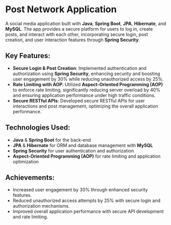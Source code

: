 # Post Network Application

A social media application built with **Java**, **Spring Boot**, **JPA**, **Hibernate**, and **MySQL**. The app provides a secure platform for users to log in, create posts, and interact with each other, incorporating secure login, post creation, and user interaction features through **Spring Security**.

## Key Features:

- **Secure Login & Post Creation**: Implemented authentication and authorization using **Spring Security**, enhancing security and boosting user engagement by 30% while reducing unauthorized access by 25%.
- **Rate Limiting with AOP**: Utilized **Aspect-Oriented Programming (AOP)** to enforce rate limiting, significantly reducing server overload by 40% and ensuring application performance under high traffic conditions.
- **Secure RESTful APIs**: Developed secure RESTful APIs for user interactions and post management, optimizing the overall application performance.

## Technologies Used:

- **Java** & **Spring Boot** for the back-end
- **JPA** & **Hibernate** for ORM and database management with **MySQL**
- **Spring Security** for user authentication and authorization
- **Aspect-Oriented Programming (AOP)** for rate limiting and application optimization

## Achievements:

- Increased user engagement by 30% through enhanced security features.
- Reduced unauthorized access attempts by 25% with secure login and authorization mechanisms.
- Improved overall application performance with secure API development and rate limiting.
